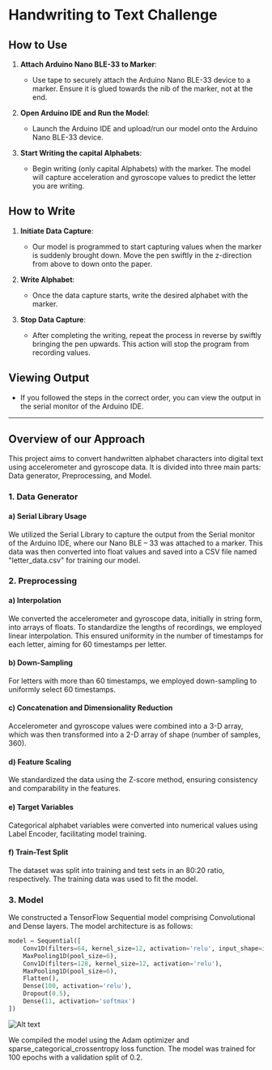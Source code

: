 # Handwriting to Text Challenge

## How to Use

1. **Attach Arduino Nano BLE-33 to Marker**:
   - Use tape to securely attach the Arduino Nano BLE-33 device to a marker. Ensure it is glued towards the nib of the marker, not at the end.

2. **Open Arduino IDE and Run the Model**:
   - Launch the Arduino IDE and upload/run our model onto the Arduino Nano BLE-33 device.

3. **Start Writing the capital Alphabets**:
   - Begin writing (only capital Alphabets) with the marker. The model will capture acceleration and gyroscope values to predict the letter you are writing.

## How to Write

1. **Initiate Data Capture**:
   - Our model is programmed to start capturing values when the marker is suddenly brought down. Move the pen swiftly in the z-direction from above to down onto the paper.

2. **Write Alphabet**:
   - Once the data capture starts, write the desired alphabet with the marker.

3. **Stop Data Capture**:
   - After completing the writing, repeat the process in reverse by swiftly bringing the pen upwards. This action will stop the program from recording values.

## Viewing Output

- If you followed the steps in the correct order, you can view the output in the serial monitor of the Arduino IDE.
-------------------------------------------------


## Overview of our Approach

This project aims to convert handwritten alphabet characters into digital text using accelerometer and gyroscope data. It is divided into three main parts: Data generator, Preprocessing, and Model.

### 1. Data Generator
#### a) Serial Library Usage
We utilized the Serial Library to capture the output from the Serial monitor of the Arduino IDE, where our Nano BLE – 33 was attached to a marker. This data was then converted into float values and saved into a CSV file named "letter_data.csv" for training our model.

### 2. Preprocessing
#### a) Interpolation
We converted the accelerometer and gyroscope data, initially in string form, into arrays of floats. To standardize the lengths of recordings, we employed linear interpolation. This ensured uniformity in the number of timestamps for each letter, aiming for 60 timestamps per letter.

#### b) Down-Sampling
For letters with more than 60 timestamps, we employed down-sampling to uniformly select 60 timestamps.

#### c) Concatenation and Dimensionality Reduction
Accelerometer and gyroscope values were combined into a 3-D array, which was then transformed into a 2-D array of shape (number of samples, 360).

#### d) Feature Scaling
We standardized the data using the Z-score method, ensuring consistency and comparability in the features.

#### e) Target Variables
Categorical alphabet variables were converted into numerical values using Label Encoder, facilitating model training.

#### f) Train-Test Split
The dataset was split into training and test sets in an 80:20 ratio, respectively. The training data was used to fit the model.

### 3. Model
We constructed a TensorFlow Sequential model comprising Convolutional and Dense layers. The model architecture is as follows:

```python
model = Sequential([
    Conv1D(filters=64, kernel_size=12, activation='relu', input_shape=input_shape),
    MaxPooling1D(pool_size=6),
    Conv1D(filters=128, kernel_size=12, activation='relu'),
    MaxPooling1D(pool_size=6),
    Flatten(),
    Dense(100, activation='relu'),
    Dropout(0.5),
    Dense(11, activation='softmax')  
])
```
![Alt text](https://github.com/karthikpeddi14/Handwriting-to-Text-Challenge/blob/main/modelphoto.jpg)

We compiled the model using the Adam optimizer and sparse_categorical_crossentropy loss function. The model was trained for 100 epochs with a validation split of 0.2.
